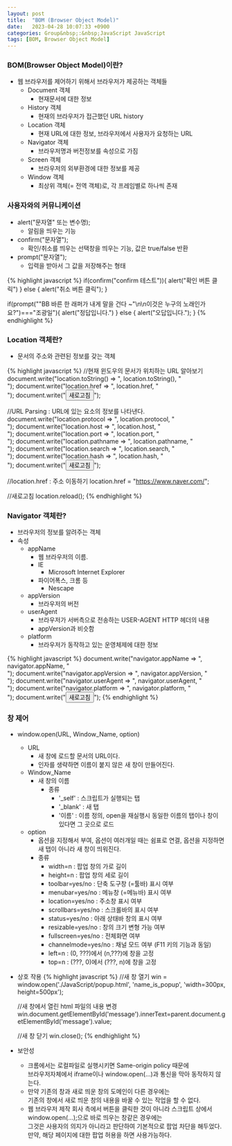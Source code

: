 ```yaml
---
layout: post
title:  "BOM (Browser Object Model)"
date:   2023-04-28 10:07:33 +0900
categories: Group&nbsp;:&nbsp;JavaScript JavaScript
tags: [BOM, Browser Object Model]
---
```


### BOM(Browser Object Model)이란?

- 웹 브라우저를 제어하기 위해서 브라우저가 제공하는 객체들
    - Document 객체
        - 현재문서에 대한 정보
    - History 객체
        - 현재의 브라우저가 접근했던 URL history
    - Location 객체
        - 현재 URL에 대한 정보, 브라우저에서 사용자가 요청하는 URL
    - Navigator 객체
        - 브라우저명과 버전정보를 속성으로 가짐
    - Screen 객체
        - 브라우저의 외부환경에 대한 정보를 제공
    - Window 객체
        - 최상위 객체(= 전역 객체)로, 각 프레임별로 하나씩 존재

### 사용자와의 커뮤니케이션

- alert("문자열" 또는 변수명);
    - 알림을 띄우는 기능  
- confirm("문자열");
    - 확인/취소를 띄우는 선택창을 띄우는 기능, 값은 true/false 반환  
- prompt("문자열");
    - 입력을 받아서 그 값을 저장해주는 형태  

{% highlight javascript %}
if(confirm("confirm 테스트")){
    alert("확인 버튼  클릭")
}
else {
    alert("취소 버튼 클릭");
}

if(prompt("\"BB 바른 한 래퍼가 내게 말을 건다 ~\"\n\n이것은 누구의 노래인가요?")==="조광일"){
        alert("정답입니다.")
    }
    else {
        alert("오답입니다.");
    }
{% endhighlight %}

### Location 객체란?

- 문서의 주소와 관련된 정보를 갖는 객체

{% highlight javascript %}
//현재 윈도우의 문서가 위치하는 URL 알아보기
document.write("location.toString() => ", location.toString(), "<br/>");
document.write("location.href => ", location.href, "<br/>");
document.write("<button onclick='javascript:location.reload();'>새로고침</button>");

//URL Parsing : URL에 있는 요소의 정보를 나타낸다.
document.write("location.protocol => ", location.protocol, "<br/>");
document.write("location.host => ", location.host, "<br/>");
document.write("location.port => ", location.port, "<br/>");
document.write("location.pathname => ", location.pathname, "<br/>");
document.write("location.search => ", location.search, "<br/>");
document.write("location.hash => ", location.hash, "<br/>");
document.write("<button onclick='javascript:location.reload();'>새로고침</button>");

//location.href : 주소 이동하기
location.href = "https://www.naver.com/";

//새로고침
location.reload();
{% endhighlight %}

### Navigator 객체란?

- 브라우저의 정보를 알려주는 객체
- 속성
    - appName
        - 웹 브라우저의 이름.
        - IE
            - Microsoft Internet Explorer
        - 파이어폭스, 크롬 등
            - Nescape
    - appVersion
        - 브라우저의 버전
    - userAgent
        - 브라우저가 서버측으로 전송하는 USER-AGENT HTTP 헤더의 내용
        - appVersion과 비슷함
    - platform
        - 브라우저가 동작하고 있는 운영체제에 대한 정보


{% highlight javascript %}
document.write("navigator.appName => ", navigator.appName, "<br/>");
document.write("navigator.appVersion => ", navigator.appVersion, "<br/>");
document.write("navigator.userAgent => ", navigator.userAgent, "<br/>");
document.write("navigator.platform => ", navigator.platform, "<br/>");
document.write("<button onclick='javascript:location.reload();'>새로고침</button>");
{% endhighlight %}

### 창 제어

- window.open(URL, Window_Name, option)
    - URL
        - 새 창에 로드할 문서의 URL이다.
        - 인자를 생략하면 이름이 붙지 않은 새 창이 만들어진다.
    - Window_Name
        - 새 창의 이름
            - 종류
                - '_self' : 스크립트가 실행되는 탭
                -  '_blank' : 새 탭
                -  '이름' : 이름 정의, open을 재실행시 동일한 이름의 탭이나 창이 있다면 그 곳으로 로드
    - option
        - 옵션을 지정해서 부여, 옵션이 여러개일 때는 쉼표로 연결, 옵션을 지정하면 새 탭이 아니라 새 창이 띄워진다.
        - 종류
            -  width=n : 팝업 창의 가로 길이
            -  height=n : 팝업 창의 세로 길이
            -  toolbar=yes/no : 단축 도구창 (=툴바) 표시 여부
            -  menubar=yes/no : 메뉴창 (=메뉴바) 표시 여부
            -  location=yes/no : 주소창 표시 여부
            -  scrollbars=yes/no : 스크롤바의 표시 여부
            -  status=yes/no : 아래 상태바 창의 표시 여부
            -  resizable=yes/no : 창의 크기 변형 가능 여부
            -  fullscreen=yes/no : 전체화면 여부
            -  channelmode=yes/no : 채널 모드 여부 (F11 키의 기능과 동일)
            -  left=n : (0, ???)에서 (n,???)에 창을 고정
            -  top=n : (???, 0)에서 (???, n)에 창을 고정

- 상호 작용
    {% highlight javascript %}
    //새 창 열기
    win = window.open('./JavaScript/popup.html', 'name_is_popup', 'width=300px, height=500px');
    
    //새 창에서 열린 html 파일의 내용 변경
    win.document.getElementById('message').innerText=parent.document.getElementById('message').value;
    
    //새 창 닫기
    win.close();
    {% endhighlight %}

- 보안성
    - 크롬에서는 로컬파일로 실행시키면 Same-origin policy 때문에  
    브라우저자체에서 iframe이나 window.open(...)과 통신을 막아 동작하지 않는다.
    - 만약 기존의 창과 새로 띄운 창의 도메인이 다른 경우에는  
    기존의 창에서 새로 띄운 창의 내용을 바꿀 수 있는 작업을 할 수 없다.
    - 웹 브라우저 제작 회사 측에서 버튼을 클릭한 것이 아니라 스크립트 상에서  
    window.open(...);으로 바로 띄우는 창같은 경우에는  
    그것은 사용자의 의지가 아니라고 판단하여 기본적으로 팝업 차단을 해두었다.  
    만약, 해당 페이지에 대한 팝업 허용을 하면 사용가능하다.